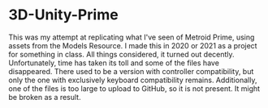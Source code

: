 # 3D-Unity-Prime
This was my attempt at replicating what I've seen of Metroid Prime, using assets from the Models Resource. I made this in 2020 or 2021 as a project for something in class. All things considered, it turned out decently. Unfortunately, time has taken its toll and some of the files have disappeared. There used to be a version with controller compatibility, but only the one with exclusively keyboard compatibility remains. Additionally, one of the files is too large to upload to GitHub, so it is not present. It might be broken as a result.
